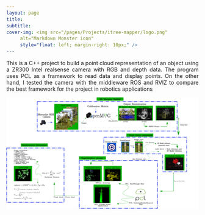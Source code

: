 ```yaml
---
layout: page
title: 
subtitle: 
cover-img: <img src="/pages/Projects/itree-mapper/logo.png"
     alt="Markdown Monster icon"
     style="float: left; margin-right: 10px;" />
---
```

<div style="text-align: justify ">
This is a C++ project to build a point cloud representation of an object using a ZR300 Intel realsense camera with RGB and depth data. The program uses PCL as a framework to read data and display points. On the other hand, I tested the camera with the middleware ROS and RVIZ to compare the best framework for the project in robotics applications
</div>

<img src="/pages/Projects/itree-mapper/pipeline.png"
     alt="Markdown Monster icon"
     style="float: left; margin-right: 10px;" />